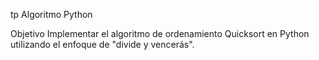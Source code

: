 tp Algoritmo Python

Objetivo
Implementar el algoritmo de ordenamiento Quicksort en Python utilizando el enfoque
de "divide y vencerás".
